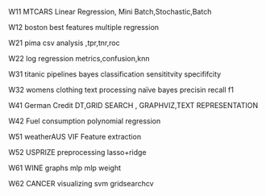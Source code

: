 W11 MTCARS Linear Regression, Mini Batch,Stochastic,Batch


W12 boston best features multiple regression

W21 pima csv analysis ,tpr,tnr,roc

W22 log regression metrics,confusion,knn

W31 titanic pipelines bayes classification sensititvity specififcity

W32 womens clothing text processing naïve bayes precisin recall f1

W41 German Credit DT,GRID SEARCH , GRAPHVIZ,TEXT REPRESENTATION

W42 Fuel consumption polynomial regression

W51 weatherAUS VIF Feature extraction

W52 USPRIZE preprocessing lasso+ridge

W61 WINE graphs mlp mlp weight

W62 CANCER visualizing svm gridsearchcv
